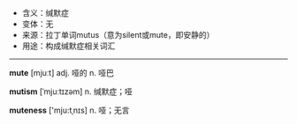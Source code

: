 - <span class="definition">含义：缄默症</span>
- <span class="definition">变体：无</span>
- <span class="definition">来源：拉丁单词mutus（意为silent或mute，即安静的）</span>
- <span class="definition">用途：构成缄默症相关词汇</span>


---


<span class="vocabulary">**mute**</span> [mjuːt] adj. 哑的 n. 哑巴

<span class="vocabulary">**mutism**</span> [ˈmjuːtɪzəm] n. 缄默症；哑

<span class="vocabulary">**muteness**</span> ['mju:tˌnɪs] n. 哑；无言
